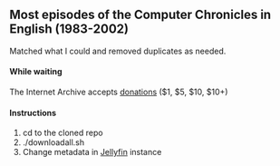 ## Most episodes of the Computer Chronicles in English (1983-2002)

Matched what I could and removed duplicates as needed.

#### While waiting

The Internet Archive accepts [donations](https://archive.org/donate) ($1, $5, $10, $10+)

#### Instructions
1. cd to the cloned repo
2. ./downloadall.sh
3. Change metadata in [Jellyfin](https://github.com/jellyfin/jellyfin) instance
